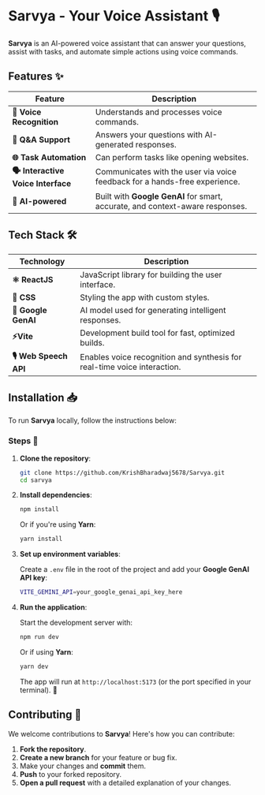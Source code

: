 # Sarvya - Your Voice Assistant 🎙️

**Sarvya** is an AI-powered voice assistant that can answer your questions, assist with tasks, and automate simple actions using voice commands. 

## Features ✨

| Feature                         | Description                                                                   |
| ------------------------------- | ----------------------------------------------------------------------------- |
| **🎤 Voice Recognition**           | Understands and processes voice commands.                                     |   
| **💬 Q&A Support**                 | Answers your questions with AI-generated responses.                           |    
| **🌐 Task Automation**             | Can perform tasks like opening websites.                                      |  
| **🗣️ Interactive Voice Interface** | Communicates with the user via voice feedback for a hands-free experience.    |   
| **🤖 AI-powered**                  | Built with **Google GenAI** for smart, accurate, and context-aware responses. |   

## Tech Stack 🛠️

| Technology | Description |
|-------------|--------------|
| **⚛️ ReactJS** | JavaScript library for building the user interface. | 
| **🎨 CSS** | Styling the app with custom styles. | 
| **🧠 Google GenAI** | AI model used for generating intelligent responses. | 
| **⚡Vite** | Development build tool for fast, optimized builds. |  
| **🎙️ Web Speech API** | Enables voice recognition and synthesis for real-time voice interaction. |  

## Installation 📥

To run **Sarvya** locally, follow the instructions below:

### Steps 🔽

1. **Clone the repository**:

   ```bash
   git clone https://github.com/KrishBharadwaj5678/Sarvya.git
   cd sarvya
   ```

2. **Install dependencies**:

   ```bash
   npm install
   ```

   Or if you're using **Yarn**:

   ```bash
   yarn install
   ```

3. **Set up environment variables**:

   Create a `.env` file in the root of the project and add your **Google GenAI API key**:

   ```bash
   VITE_GEMINI_API=your_google_genai_api_key_here
   ```

4. **Run the application**:

   Start the development server with:

   ```bash
   npm run dev
   ```

   Or if using **Yarn**:

   ```bash
   yarn dev
   ```

   The app will run at `http://localhost:5173` (or the port specified in your terminal). 🚀


## Contributing 🤝

We welcome contributions to **Sarvya**! Here's how you can contribute:

1. **Fork the repository**.
2. **Create a new branch** for your feature or bug fix.
3. Make your changes and **commit** them. 
4. **Push** to your forked repository. 
5. **Open a pull request** with a detailed explanation of your changes. 
